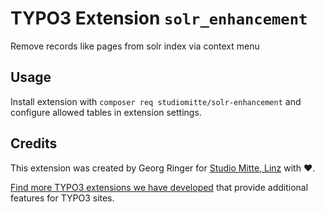 # TYPO3 Extension `solr_enhancement`

Remove records like pages from solr index via context menu

## Usage

Install extension with `composer req studiomitte/solr-enhancement` and configure allowed tables in extension settings.


## Credits

This extension was created by Georg Ringer for [Studio Mitte, Linz](https://studiomitte.com) with ♥.

[Find more TYPO3 extensions we have developed](https://www.studiomitte.com/loesungen/typo3) that provide additional features for TYPO3 sites. 

